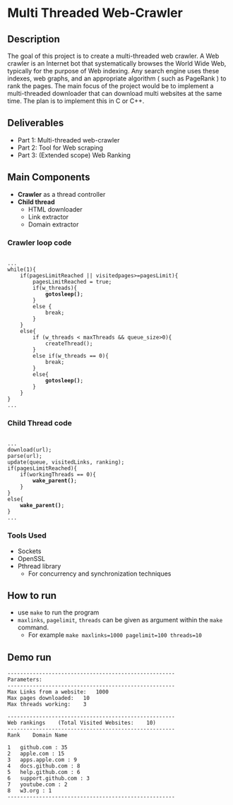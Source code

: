 # Multi Threaded Web-Crawler

## Description
The goal of this project is to create a multi-threaded web crawler. A Web crawler is an Internet bot that systematically browses the World Wide Web, typically for the purpose of Web indexing. Any search engine uses these indexes, web graphs, and an appropriate algorithm ( such as PageRank ) to rank the pages. The main focus of the project would be to implement a multi-threaded downloader that can download multi websites at the same time. The plan is to implement this in C or C++.

## Deliverables
 - Part 1: Multi-threaded web-crawler
 - Part 2: Tool for Web scraping
 - Part 3: (Extended scope) Web Ranking

## Main Components
 - **Crawler** as a thread controller
 - **Child thread**
    - HTML downloader
    - Link extractor
    - Domain extractor

### Crawler loop code
<pre>
<code>
...
while(1){
    if(pagesLimitReached || visitedpages>=pagesLimit){
        pagesLimitReached = true;
        if(w_threads){
            <b>gotosleep()</b>;
        }
        else {
            break;
        }
    }
    else{
        if (w_threads < maxThreads && queue_size>0){
            createThread();
        }
        else if(w_threads == 0){
            break;
        }
        else{
            <b>gotosleep()</b>;
        }
    }
}
...
</pre></code>

### Child Thread code
<pre>
<code>
...
download(url);
parse(url);
update(queue, visitedLinks, ranking);
if(pagesLimitReached){
    if(workingThreads == 0){
        <b>wake_parent()</b>;
    }
}
else{
    <b>wake_parent()</b>;
}
...
</pre></code>


### Tools Used
 - Sockets
 - OpenSSL
 - Pthread library
    - For concurrency and synchronization techniques

## How to run
 - use `make` to run the program
 - `maxlinks`, `pagelimit`, `threads` can be given as argument within the `make` command.
    - For example `make maxlinks=1000 pagelimit=100 threads=10`
## Demo run
<pre><code>-----------------------------------------------------
Parameters:
-----------------------------------------------------
Max Links from a website:	1000
Max pages downloaded:	10
Max threads working:	3

-----------------------------------------------------
Web rankings	(Total Visited Websites:	10)
-----------------------------------------------------
Rank	Domain Name

1	github.com : 35
2	apple.com : 15
3	apps.apple.com : 9
4	docs.github.com : 8
5	help.github.com : 6
6	support.github.com : 3
7	youtube.com : 2
8	w3.org : 1
-----------------------------------------------------</pre></code>